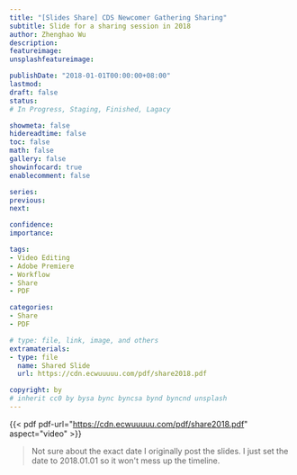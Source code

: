 ```yaml
---
title: "[Slides Share] CDS Newcomer Gathering Sharing"
subtitle: Slide for a sharing session in 2018
author: Zhenghao Wu
description: 
featureimage: 
unsplashfeatureimage: 

publishDate: "2018-01-01T00:00:00+08:00"
lastmod: 
draft: false
status: 
# In Progress, Staging, Finished, Lagacy

showmeta: false
hidereadtime: false
toc: false
math: false
gallery: false
showinfocard: true
enablecomment: false

series:
previous:
next:

confidence: 
importance: 

tags:
- Video Editing
- Adobe Premiere
- Workflow
- Share
- PDF

categories:
- Share
- PDF

# type: file, link, image, and others
extramaterials:
- type: file
  name: Shared Slide
  url: https://cdn.ecwuuuuu.com/pdf/share2018.pdf

copyright: by
# inherit cc0 by bysa bync byncsa bynd byncnd unsplash
---
```


{{< pdf pdf-url="https://cdn.ecwuuuuu.com/pdf/share2018.pdf" aspect="video" >}}

> Not sure about the exact date I originally post the slides. I just set the date to 2018.01.01 so it won't mess up the timeline.